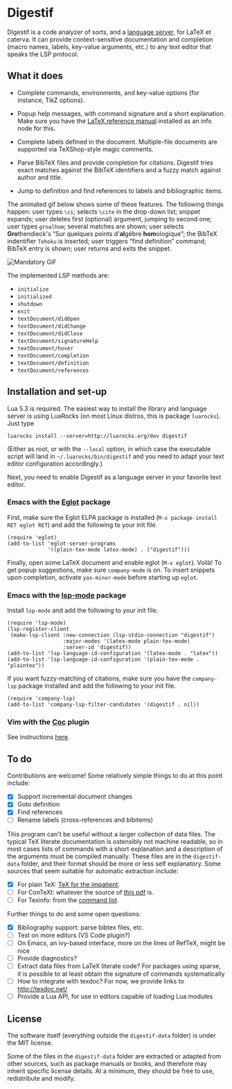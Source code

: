 Digestif
========

Digestif is a code analyzer of sorts, and a [language server][lsp],
for LaTeX et caterva.  It can provide context-sensitive documentation
and completion (macro names, labels, key-value arguments, etc.) to any
text editor that speaks the LSP protocol.

What it does
------------

- Complete commands, environments, and key-value options (for
  instance, TikZ options).

- Popup help messages, with command signature and a short
  explanation. Make sure you have the [LaTeX reference
  manual][latexref] installed as an info node for this.

- Complete labels defined in the document.  Multiple-file documents
  are supported via TeXShop-style magic comments.
  
- Parse BibTeX files and provide completion for citations. Digestif
  tries exact matches against the BibTeX identifiers and a fuzzy match
  against author and title.

- Jump to definition and find references to labels and bibliographic
  items.

The animated gif below shows some of these features. The following
things happen: user types `\ci`; selects `\cite` in the drop-down
list; snippet expands; user deletes first (optional) argument, jumping
to second one; user types `groalhom`; several matches are shown; user
selects **Gro**thendieck's “Sur quelques points d'**al**gébre
**hom**ologique”; the BibTeX indentifier `Tohoku` is inserted; user
triggers “find definition” command; BibTeX entry is shown; user
returns and exits the snippet.

![Mandatory GIF](https://user-images.githubusercontent.com/6500902/58749048-35d04500-8481-11e9-8e6e-84232308a751.gif)

The implemented LSP methods are:

- `initialize`
- `initialized`
- `shutdown`
- `exit`
- `textDocument/didOpen`
- `textDocument/didChange`
- `textDocument/didClose`
- `textDocument/signatureHelp`
- `textDocument/hover`
- `textDocument/completion`
- `textDocument/definition`
- `textDocument/references`

Installation and set-up
-----------------------

Lua 5.3 is required.  The easiest way to install the library and
language server is using LuaRocks (on most Linux distros, this is
package `luarocks`).  Just type

``` shell
luarocks install --server=http://luarocks.org/dev digestif
```

(Either as root, or with the `--local` option, in which case the
executable script will land in `~/.luarocks/bin/digestif` and you need
to adapt your text editor configuration accordingly.)

Next, you need to enable Digestif as a language server in your
favorite text editor.

### Emacs with the [Eglot] package

First, make sure the Eglot ELPA package is installed (`M-x
package-install RET eglot RET`) and add the following to your init
file.

``` emacs-lisp
(require 'eglot)
(add-to-list 'eglot-server-programs
             '((plain-tex-mode latex-mode) . ("digestif")))
```

Finally, open some LaTeX document and enable eglot (`M-x eglot`).
Voilà!  To get popup suggestions, make sure `company-mode` is on.  To
insert snippets upon completion, activate `yas-minor-mode` before
starting up `eglot`.

### Emacs with the [lsp-mode] package

Install `lsp-mode` and add the following to your init file.

``` emacs-lisp
(require 'lsp-mode)
(lsp-register-client
 (make-lsp-client :new-connection (lsp-stdio-connection "digestif")
                  :major-modes '(latex-mode plain-tex-mode)
                  :server-id 'digestif))
(add-to-list 'lsp-language-id-configuration '(latex-mode . "latex"))
(add-to-list 'lsp-language-id-configuration '(plain-tex-mode . "plaintex"))
```

If you want fuzzy-matching of citations, make sure you have the
`company-lsp` package installed and add the following to your init
file.

``` emacs-lisp
(require 'company-lsp)
(add-to-list 'company-lsp-filter-candidates '(digestif . nil))
```

### Vim with the [Coc] plugin

See instructions
[here](https://github.com/neoclide/coc.nvim/wiki/Language-servers#latex).

To do
-----

Contributions are welcome!  Some relatively simple things to do at
this point include:

- [x] Support incremental document changes
- [x] Goto definition
- [x] Find references
- [ ] Rename labels (cross-references and bibitems)

This program can't be useful without a larger collection of data
files.  The typical TeX literate documentation is ostensibly not
machine readable, so in most cases lists of commands with a short
explanation and a description of the arguments must be compiled
manually.  These files are in the `digestif-data` folder, and their
format should be more or less self explanatory.  Some sources that
seem suitable for automatic extraction include:

- [x] For plain TeX: [TeX for the impatient](https://www.gnu.org/software/teximpatient/).
- [ ] For ConTeXt: whatever the source of [this pdf](http://www.pragma-ade.nl/general/qrcs/setup-en.pdf) is.
- [ ] For Texinfo: from the [command list](https://www.gnu.org/software/texinfo/manual/texinfo-html/Command-List.html).

Further things to do and some open questions:

- [x] Bibliography support: parse bibtex files, etc.
- [ ] Test on more editors (VS Code plugin?)
- [ ] On Emacs, an ivy-based interface, more on the lines of RefTeX,
      might be nice
- [ ] Provide diagnostics?
- [ ] Extract data files from LaTeX literate code?  For packages using
      xparse, it is possible to at least obtain the signature of
      commands systematically
- [ ] How to integrate with texdoc? For now, we provide links to
      <http://texdoc.net/>
- [ ] Provide a Lua API, for use in editors capable of loading Lua
      modules

License
-------

The software itself (everything outside the `digestif-data` folder) is
under the MIT license.

Some of the files in the `digestif-data` folder are extracted or
adapted from other sources, such as package manuals or books, and
therefore may inherit specific license details.  At a minimum, they
should be free to use, redistribute and modify.

[coc]: https://github.com/neoclide/coc.nvim
[eglot]: https://github.com/joaotavora/eglot
[latexref]: https://latexref.xyz/
[lsp-mode]: https://github.com/emacs-lsp/lsp-mode
[lsp]: https://microsoft.github.io/language-server-protocol/
